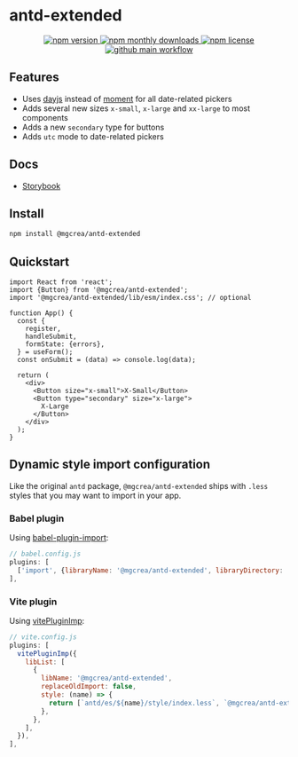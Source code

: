 <!-- markdownlint-disable no-inline-html -->

# antd-extended

<p align="center">
  <a href="https://www.npmjs.com/package/@mgcrea/antd-extended">
    <img src="https://img.shields.io/npm/v/@mgcrea/antd-extended.svg?style=for-the-badge" alt="npm version" />
  </a>
  <!-- <a href="https://www.npmjs.com/package/@mgcrea/antd-extended">
    <img src="https://img.shields.io/npm/dt/@mgcrea/antd-extended.svg?style=for-the-badge" alt="npm total downloads" />
  </a> -->
  <a href="https://www.npmjs.com/package/@mgcrea/antd-extended">
    <img src="https://img.shields.io/npm/dm/@mgcrea/antd-extended.svg?style=for-the-badge" alt="npm monthly downloads" />
  </a>
  <a href="https://www.npmjs.com/package/@mgcrea/antd-extended">
    <img src="https://img.shields.io/npm/l/@mgcrea/antd-extended.svg?style=for-the-badge" alt="npm license" />
  </a>
  <a href="https://github.com/mgcrea/antd-extended/actions/workflows/main.yml">
    <img src="https://img.shields.io/github/workflow/status/mgcrea/antd-extended/main?style=for-the-badge" alt="github main workflow" />
  </a>
</p>

## Features

- Uses [dayjs](https://github.com/iamkun/dayjs/) instead of [moment](https://github.com/moment/moment/) for all date-related pickers
- Adds several new sizes `x-small`, `x-large` and `xx-large` to most components
- Adds a new `secondary` type for buttons
- Adds `utc` mode to date-related pickers

## Docs

- [Storybook](https://mgcrea.github.io/antd-extended)

## Install

```sh
npm install @mgcrea/antd-extended
```

## Quickstart

```tsx
import React from 'react';
import {Button} from '@mgcrea/antd-extended';
import '@mgcrea/antd-extended/lib/esm/index.css'; // optional

function App() {
  const {
    register,
    handleSubmit,
    formState: {errors},
  } = useForm();
  const onSubmit = (data) => console.log(data);

  return (
    <div>
      <Button size="x-small">X-Small</Button>
      <Button type="secondary" size="x-large">
        X-Large
      </Button>
    </div>
  );
}
```

## Dynamic style import configuration

Like the original `antd` package, `@mgcrea/antd-extended` ships with `.less` styles that you may want to import in your app.

### Babel plugin

Using [babel-plugin-import](https://github.com/umijs/babel-plugin-import):

```js
// babel.config.js
plugins: [
  ['import', {libraryName: '@mgcrea/antd-extended', libraryDirectory: 'lib/esm', style: (name) => { return [`antd/es/${name}/style/index.less`, `@mgcrea/antd-extended/lib/esm/${name}/style/index.less`]; }}, '@mgcrea/antd-extended'],
],
```

### Vite plugin

Using [vitePluginImp](https://github.com/onebay/vite-plugin-imp):

```js
// vite.config.js
plugins: [
  vitePluginImp({
    libList: [
      {
        libName: '@mgcrea/antd-extended',
        replaceOldImport: false,
        style: (name) => {
          return [`antd/es/${name}/style/index.less`, `@mgcrea/antd-extended/lib/esm/${name}/style/index.less`];
        },
      },
    ],
  }),
],
```
